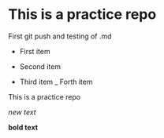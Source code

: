 # This is a practice repo

First git push and testing of .md

+ First item
- Second item
* Third item
_ Forth item
  
This is a practice repo  
  
*new text*  
  
**bold text**  

